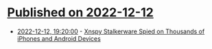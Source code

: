 # [Published on 2022-12-12](index.md)

* [2022-12-12, 19:20:00](https://yro.slashdot.org/story/22/12/12/1658208/xnspy-stalkerware-spied-on-thousands-of-iphones-and-android-devices?utm_source=rss1.0mainlinkanon&utm_medium=feed) - [Xnspy Stalkerware Spied on Thousands of iPhones and Android Devices](https://yro.slashdot.org/story/22/12/12/1658208/xnspy-stalkerware-spied-on-thousands-of-iphones-and-android-devices?utm_source=rss1.0mainlinkanon&utm_medium=feed)
